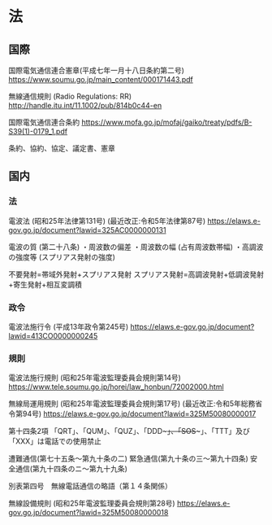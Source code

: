 # 法

## 国際

国際電気通信連合憲章(平成七年一月十八日条約第二号)
https://www.soumu.go.jp/main_content/000171443.pdf 

無線通信規則
(Radio Regulations: RR)
http://handle.itu.int/11.1002/pub/814b0c44-en

国際電気通信連合条約
https://www.mofa.go.jp/mofaj/gaiko/treaty/pdfs/B-S39(1)-0179_1.pdf


条約、協約、協定、議定書、憲章




## 国内
### 法
電波法
(昭和25年法律第131号)
(最近改正:令和5年法律第87号)
https://elaws.e-gov.go.jp/document?lawid=325AC0000000131

電波の質 (第二十八条)
・周波数の偏差
・周波数の幅 (占有周波数帯幅)
・高調波の強度等 (スプリアス発射の強度)

不要発射=帯域外発射+スプリアス発射
スプリアス発射=高調波発射+低調波発射+寄生発射+相互変調積

### 政令
電波法施行令
(平成13年政令第245号)
https://elaws.e-gov.go.jp/document?lawid=413CO0000000245

### 規則
電波法施行規則
(昭和25年電波監理委員会規則第14号)
https://www.tele.soumu.go.jp/horei/law_honbun/72002000.html

無線局運用規則
(昭和25年電波監理委員会規則第17号)
(最近改正:令和5年総務省令第94号)
https://elaws.e-gov.go.jp/document?lawid=325M50080000017

第十四条2項
「QRT」、「QUM」、「QUZ」、「DDD~~~」、「SOS~~~」、「TTT」及び「XXX」は電話での使用禁止


遭難通信(第七十五条〜第九十条の二) 
緊急通信(第九十条の三〜第九十四条) 
安全通信(第九十四条のニ〜第九十九条) 


別表第四号　無線電話通信の略語（第１４条関係）

無線設備規則
(昭和25年電波監理委員会規則第28号)
https://elaws.e-gov.go.jp/document?lawid=325M50080000018


